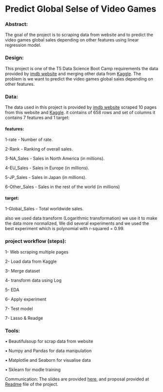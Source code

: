 

# Predict Global Selse of Video Games 

### Abstract:
The goal of the project is to scraping data from website and to predict the video games global sales depending on other features using linear regression model.

### Design:
This project is one of the T5 Data Science Boot Camp requirements the data provided by <a href="https://www.imdb.com/search/title/?title_type=video_game&num_votes=,5000,&sort=user_rating,desc&pf_rd_m=A2FGELUUNOQJNL&pf_rd_p=87cca6a7-a16d-42d9-b9de-6aace99ec40a&pf_rd_r=ERFX36S273PQKZHMN3NF&pf_rd_s=center-6&pf_rd_t=60601&pf_rd_i=video-games&ref_=fea_vg_scg_ats_toprated_hd">imdb website</a> and merging other data from <a href="https://www.kaggle.com/gregorut/videogamesales/version/2">Kaggle</a>. The problem is we want to predict the video games global sales depending on other features.

### Data:
The data used in this project is provided by  <a href="https://www.imdb.com/search/title/?title_type=video_game&num_votes=,5000,&sort=user_rating,desc&pf_rd_m=A2FGELUUNOQJNL&pf_rd_p=87cca6a7-a16d-42d9-b9de-6aace99ec40a&pf_rd_r=ERFX36S273PQKZHMN3NF&pf_rd_s=center-6&pf_rd_t=60601&pf_rd_i=video-games&ref_=fea_vg_scg_ats_toprated_hd">imdb website</a> scraped 10 pages from this website and <a href="https://www.kaggle.com/gregorut/videogamesales/version/2">Kaggle</a>.  it contains of 658 rows and set of columns it contains 7 features and 1 target:

#### features:

1-rate - Number of rate.

2-Rank - Ranking of overall sales.

3-NA_Sales - Sales in North America (in millions).

4-EU_Sales - Sales in Europe (in millions).

5-JP_Sales - Sales in Japan (in millions).

6-Other_Sales - Sales in the rest of the world (in millions)


#### target:

1-Global_Sales - Total worldwide sales.

also we used data transform (Logarithmic transformation) we use it to make the data more normalized, We did several experiments and we used the best experiment which is polynomial with r-squared = 0.99.

### project workflow (steps):

1- Web scraping multiple pages 

2- Load data from Kaggle 

3- Merge dataset 

4- transform data using Log 

5- EDA

6- Apply experiment

7- Test model

7- Lasso & Readge



### Tools:

•	Beautifulsoup for scrap data from website 

•	Numpy and Pandas for data manipulation 

•	Matplotlie and Seaborn for visualise data

•	Sklearn for modle training 

Communication:
The slides are provided <a href="https://github.com/RazanAlzahrani1/VideoGames_Regression/blob/main/Linear_Regression_Presentation.pdf">here</a>, and proposal provided at <a href="https://github.com/RazanAlzahrani1/VideoGames_Regression/blob/main/README.md">Readme</a> file of the project.



